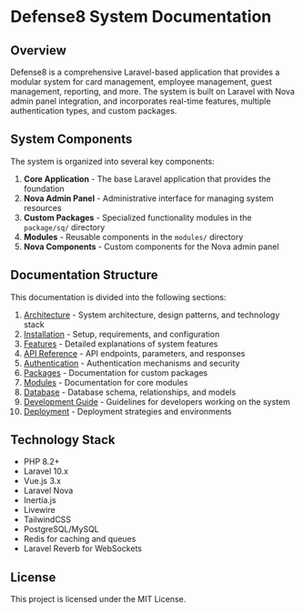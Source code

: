 # Defense8 System Documentation

## Overview
Defense8 is a comprehensive Laravel-based application that provides a modular system for card management, employee management, guest management, reporting, and more. The system is built on Laravel with Nova admin panel integration, and incorporates real-time features, multiple authentication types, and custom packages.

## System Components
The system is organized into several key components:

1. **Core Application** - The base Laravel application that provides the foundation
2. **Nova Admin Panel** - Administrative interface for managing system resources
3. **Custom Packages** - Specialized functionality modules in the `package/sq/` directory
4. **Modules** - Reusable components in the `modules/` directory
5. **Nova Components** - Custom components for the Nova admin panel

## Documentation Structure
This documentation is divided into the following sections:

1. [Architecture](architecture.md) - System architecture, design patterns, and technology stack
2. [Installation](installation.md) - Setup, requirements, and configuration
3. [Features](features.md) - Detailed explanations of system features
4. [API Reference](api-reference.md) - API endpoints, parameters, and responses
5. [Authentication](authentication.md) - Authentication mechanisms and security
6. [Packages](packages.md) - Documentation for custom packages
7. [Modules](modules.md) - Documentation for core modules
8. [Database](database.md) - Database schema, relationships, and models
9. [Development Guide](development-guide.md) - Guidelines for developers working on the system
10. [Deployment](deployment.md) - Deployment strategies and environments

## Technology Stack
- PHP 8.2+
- Laravel 10.x
- Vue.js 3.x
- Laravel Nova
- Inertia.js
- Livewire
- TailwindCSS
- PostgreSQL/MySQL
- Redis for caching and queues
- Laravel Reverb for WebSockets

## License
This project is licensed under the MIT License. 